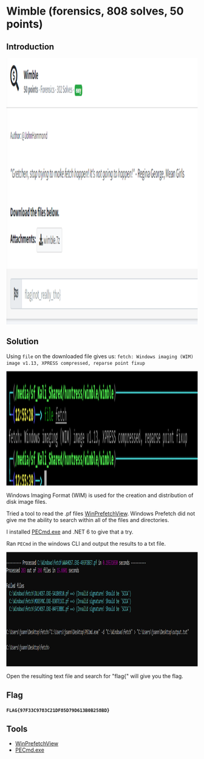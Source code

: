 # Wimble (forensics, 808 solves, 50 points)

## Introduction

<p align="left">
  <img height=700 img src=./readme_assets/wimble-challenge.PNG/>
</p>

## Solution

Using `file` on the downloaded file gives us: `fetch: Windows imaging (WIM) image v1.13, XPRESS compressed, reparse point fixup`

<p align="left">
  <img height=300 img src=./readme_assets/wimble-file.PNG/>
</p>
 
Windows Imaging Format (WIM) is used for the creation and distribution of disk image files. 

Tried a tool to read the .pf files [WinPrefetchView](https://www.nirsoft.net/utils/win_prefetch_view.html#:~:text=WinPrefetchView%20is%20a%20small%20utility,are%20loaded%20on%20Windows%20boot). Windows Prefetch did not give me the ability to search within all of the files and directories. 

I installed [PECmd.exe](https://github.com/EricZimmerman/PECmd) and .NET 6 to give that a try.

Ran `PECmd` in the windows CLI and output the results to a txt file.

<p align="left">
  <img height=300 img src=./readme_assets/fetch-cmd.PNG/>
</p>

Open the resulting text file and search for "flag{" will give you the flag.

## Flag

**`FLAG{97F33C9783C21DF85D79D613B0B258BD}`**

## Tools

- [WinPrefetchView](https://www.nirsoft.net/utils/win_prefetch_view.html#:~:text=WinPrefetchView%20is%20a%20small%20utility,are%20loaded%20on%20Windows%20boot)
- [PECmd.exe](https://github.com/EricZimmerman/PECmd)


